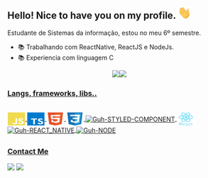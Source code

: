 
## Hello! Nice to have you on my profile. <img src="https://github.com/Alquipo/Alquipo/blob/main/img/Hi.gif" width="30px">


Estudante de Sistemas da informação, estou no meu 6º semestre.

- 📚 Trabalhando com ReactNative, ReactJS e NodeJs. 
- 📚 Experiencia com linguagem C


<div align="center">
  <a href="https://github.com/GustavoGamma">
  <img height="150em" src="https://github-readme-stats.vercel.app/api?username=GustavoGamma&show_icons=true&theme=dracula&include_all_commits=true&count_private=true"/><img height="150em" src="https://github-readme-stats.vercel.app/api/top-langs/?username=GustavoGamma&layout=compact&langs_count=7&theme=dracula"/>
</div>


  ### Langs, frameworks, libs..
  
  <div style="display: inline_block"><br>
    
  <img align="center" alt="Gabi-Js" height="30" width="40" src="https://raw.githubusercontent.com/devicons/devicon/master/icons/javascript/javascript-plain.svg" />
    
  <img align="center" alt="Gustavo Gamma Ts" height="30" width="40" src="https://raw.githubusercontent.com/devicons/devicon/9c6bfdb9783cdfe1018666ed76adcfd3eab6fad6/icons/typescript/typescript-original.svg" />
    
  <img align="center" alt="Guh-HTML" height="30" width="40" src="https://raw.githubusercontent.com/devicons/devicon/master/icons/html5/html5-original.svg" />
    
  <img align="center" alt="Guh-CSS" height="30" width="40" src="https://raw.githubusercontent.com/devicons/devicon/master/icons/css3/css3-original.svg" />
  
  <img align="center" alt="Guh-STYLED-COMPONENT" height="30" src="https://raw.githubusercontent.com/styled-components/brand/master/styled-components.png" alt="Styled Components"/>

  <img align="center" alt="Guh-REACT" height="30" width="40" src="https://raw.githubusercontent.com/devicons/devicon/9c6bfdb9783cdfe1018666ed76adcfd3eab6fad6/icons/react/react-original-wordmark.svg" />
    
  <img align="center" alt="Guh-REACT_NATIVE" height="30" width="50" src="https://www.pngkit.com/png/full/222-2224799_react-native-development-react-native-logo-png.png" />
  
   <img align="center" alt="Guh-NODE" height="30" width="50" src="https://wallpaperaccess.com/full/1555170.jpg" />
    
</div>

##

  ### Contact Me 
  
  
  <a  href = "mailto:guga408@gmail.com"><img src="https://img.shields.io/badge/-Gmail-%23333?style=for-the-badge&logo=gmail&logoColor=red" target="_blank"></a>
  <a href="https://www.linkedin.com/in/gustavo-gama-464234184" target="_blank"><img src="https://img.shields.io/badge/-LinkedIn-%230077B5?style=for-the-badge&logo=linkedin&logoColor=white" target="_blank"></a> 
